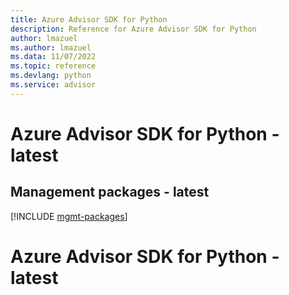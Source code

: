```yaml
---
title: Azure Advisor SDK for Python
description: Reference for Azure Advisor SDK for Python
author: lmazuel
ms.author: lmazuel
ms.data: 11/07/2022
ms.topic: reference
ms.devlang: python
ms.service: advisor
---
```

# Azure Advisor SDK for Python - latest

## Management packages - latest
[!INCLUDE [mgmt-packages](advisor-mgmt-index.md)]
# Azure Advisor SDK for Python - latest